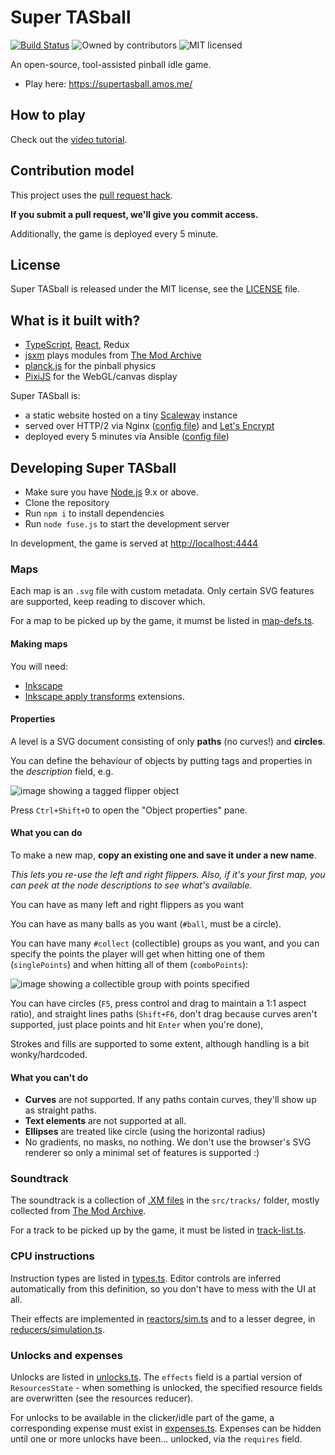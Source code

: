 # Super TASball

[![Build Status](https://travis-ci.org/supertasball/supertasball.svg?branch=master)](https://travis-ci.org/supertasball/supertasball)
![Owned by contributors](https://img.shields.io/badge/owned%20by-contributors-orange.svg)
![MIT licensed](https://img.shields.io/badge/license-MIT-blue.svg)

An open-source, tool-assisted pinball idle game.

* Play here: https://supertasball.amos.me/

## How to play

Check out the [video tutorial](https://www.youtube.com/watch?v=c2lE4DDl5P0).

## Contribution model

This project uses the [pull request hack](http://felixge.de/2013/03/11/the-pull-request-hack.html).

**If you submit a pull request, we'll give you commit access.**

Additionally, the game is deployed every 5 minute.

## License

Super TASball is released under the MIT license, see the [LICENSE](./LICENSE) file.

## What is it built with?

* [TypeScript](http://www.typescriptlang.org/), [React](https://www.npmjs.com/package/react), Redux
* [jsxm](https://github.com/a1k0n/jsxm/) plays modules from [The Mod Archive](http://modarchive.org)
* [planck.js](https://github.com/shakiba/planck.js) for the pinball physics
* [PixiJS](https://github.com/pixijs/pixi.js) for the WebGL/canvas display

Super TASball is:

* a static website hosted on a tiny [Scaleway](https://www.scaleway.com/) instance
* served over HTTP/2 via Nginx ([config file](./nginx/site.conf)) and [Let's Encrypt](http://letsencrypt.org/)
* deployed every 5 minutes via Ansible ([config file](./local.yml))

## Developing Super TASball

* Make sure you have [Node.js](https://nodejs.org/en/) 9.x or above.
* Clone the repository
* Run `npm i` to install dependencies
* Run `node fuse.js` to start the development server

In development, the game is served at <http://localhost:4444>

### Maps

Each map is an `.svg` file with custom metadata. Only certain SVG
features are supported, keep reading to discover which.

For a map to be picked up by the game, it mumst be listed in [map-defs.ts](./src/map-defs.ts).

#### Making maps

You will need:

* [Inkscape](https://inkscape.org/en/)
* [Inkscape apply transforms](https://github.com/Klowner/inkscape-applytransforms) extensions.

#### Properties

A level is a SVG document consisting of only **paths** (no curves!) and **circles**.

You can define the behaviour of objects by putting tags and properties in the _description_ field, e.g.

![image showing a tagged flipper object](https://user-images.githubusercontent.com/7998310/39317278-793523d4-497b-11e8-87c6-85feebe82ed1.png)

Press `Ctrl+Shift+O` to open the "Object properties" pane.

#### What you can do

To make a new map, **copy an existing one and save it under a new name**.

_This lets you re-use the left and right flippers. Also, if it's your first map, you can peek at the node descriptions to see what's available._

You can have as many left and right flippers as you want

You can have as many balls as you want (`#ball`, must be a circle).

You can have many `#collect` (collectible) groups as you want, and
you can specify the points the player will get when hitting one of them
(`singlePoints`) and when hitting all of them (`comboPoints`):

![image showing a collectible group with points specified](https://user-images.githubusercontent.com/7998310/39317236-63c15fe0-497b-11e8-92b9-a619425dfb27.png)

You can have circles (`F5`, press control and drag to maintain a
1:1 aspect ratio), and straight lines paths (`Shift+F6`, don't drag
because curves aren't supported, just place points and hit `Enter` when
you're done),

Strokes and fills are supported to some extent, although handling
is a bit wonky/hardcoded.

#### What you can't do

* **Curves** are not supported. If any paths contain curves,
  they'll show up as straight paths.
* **Text elements** are not supported at all.
* **Ellipses** are treated like circle (using the horizontal radius)
* No gradients, no masks, no nothing. We don't use the browser's
  SVG renderer so only a minimal set of features is supported :)

### Soundtrack

The soundtrack is a collection of [.XM files](<https://en.wikipedia.org/wiki/XM_(file_format)>) in the `src/tracks/` folder, mostly collected from [The Mod Archive](https://modarchive.org/).

For a track to be picked up by the game, it must be listed
in [track-list.ts](./src/track-list.ts).

### CPU instructions

Instruction types are listed in [types.ts](./src/types.ts). Editor
controls are inferred automatically from this definition, so you don't
have to mess with the UI at all.

Their effects are implemented in [reactors/sim.ts](./src/reactors/sim.ts) and
to a lesser degree, in [reducers/simulation.ts](./src/reducers/simulation.ts).

### Unlocks and expenses

Unlocks are listed in [unlocks.ts](./src/unlocks.ts). The `effects`
field is a partial version of `ResourcesState` - when something is
unlocked, the specified resource fields are overwritten (see the resources reducer).

For unlocks to be available in the clicker/idle part of the game, a corresponding expense must exist in [expenses.ts](./src/expenses.ts).
Expenses can be hidden until one or more unlocks have been... unlocked, via the `requires` field.
